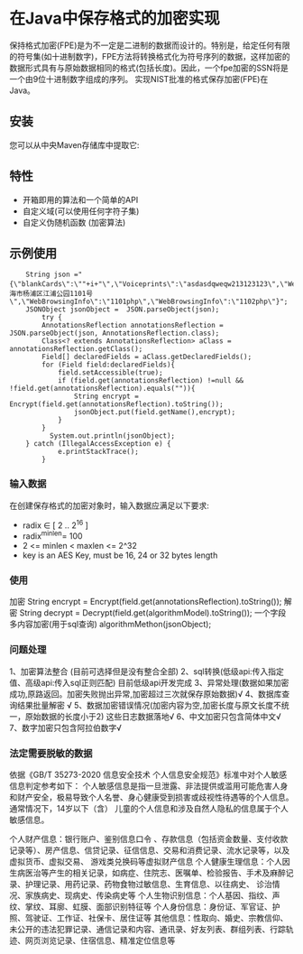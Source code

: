 # 在Java中保存格式的加密实现

保持格式加密(FPE)是为不一定是二进制的数据而设计的。特别是，给定任何有限的符号集(如十进制数字)，FPE方法将转换格式化为符号序列的数据，这样加密的数据形式具有与原始数据相同的格式(包括长度)。因此，一个fpe加密的SSN将是一个由9位十进制数字组成的序列。
实现NIST批准的格式保存加密(FPE)在Java。


## 安装

您可以从中央Maven存储库中提取它:



## 特性

* 开箱即用的算法和一个简单的API
* 自定义域(可以使用任何字符子集)
* 自定义伪随机函数 (加密算法)

## 示例使用
        String json ="{\"blankCards\":\""+i+"\",\"Voiceprints\":\"asdasdqweqw213123123\",\"WebBrowsingRecord\":\"上海市杨浦区江浦公园1101号\",\"WebBrowsingInfo\":\"1101php\",\"WebBrowsingInfo\":\"1102php\"}";
        JSONObject jsonObject =  JSON.parseObject(json);
            try {
            AnnotationsReflection annotationsReflection = JSON.parseObject(json, AnnotationsReflection.class);
            Class<? extends AnnotationsReflection> aClass = annotationsReflection.getClass();
            Field[] declaredFields = aClass.getDeclaredFields();
            for (Field field:declaredFields){
                field.setAccessible(true);
                if (field.get(annotationsReflection) !=null && !field.get(annotationsReflection).equals("")){
                    String encrypt = Encrypt(field.get(annotationsReflection).toString());
                    jsonObject.put(field.getName(),encrypt);
                }
            }
              System.out.println(jsonObject);
        } catch (IllegalAccessException e) {
                e.printStackTrace();
            }
### 输入数据

在创建保存格式的加密对象时，输入数据应满足以下要求:
- radix ∈ [ 2 .. 2<sup>16</sup> ]
- radix<sup>minlen</sup >= 100
- 2 <= minlen < maxlen <= 2^32
- key is an AES Key, must be 16, 24 or 32 bytes length


### 使用
加密
 String encrypt = Encrypt(field.get(annotationsReflection).toString());
解密
 String decrypt = Decrypt(field.get(algorithmModel).toString());
一个字段多内容加密(用于sql查询)
algorithmMethon(jsonObject);


### 问题处理
1、加密算法整合 (目前可选择但是没有整合全部)
2、sql转换(低级api:传入指定值、高级api:传入sql正则匹配) 目前低级api开发完成
3、异常处理(数据如果加密成功,原路返回。加密失败抛出异常,加密超过三次就保存原始数据)√
4、数据库查询结果批量解密 √
5、数据加密错误情况(加密内容为空,加密长度与原文长度不统一，原始数据的长度小于2) 这些日志数据落地√
6、中文加密只包含简体中文√
7、数字加密只包含阿拉伯数字√


### 法定需要脱敏的数据
依据《GB/T 35273-2020 信息安全技术 个人信息安全规范》标准中对个人敏感信息判定参考如下：
个人敏感信息是指一旦泄露、非法提供或滥用可能危害人身和财产安全，极易导致个人名誉、身心健康受到损害或歧视性待遇等的个人信息。通常情况下，14岁以下（含）
儿童的个人信息和涉及自然人隐私的信息属于个人敏感信息。

个人财产信息：银行账户、鉴别信息口令 、存款信息（包括资金数量、支付收款记录等）、房产信息、信贷记录、征信信息、交易和消费记录、流水记录等，以及虚拟货币、虚拟交易、
游戏类兑换码等虚拟财产信息
个人健康生理信息：个人因生病医治等产生的相关记录，如病症、住院志、医嘱单、检验报告、手术及麻醉记录、护理记录、用药记录、药物食物过敏信息、生育信息、以往病史、
诊治情况、家族病史、现病史、传染病史等
个人生物识别信息：个人基因、指纹、声纹、掌纹、耳廓、虹膜、面部识别特征等
个人身份信息：身份证、军官证、护照、驾驶证、工作证、社保卡、居住证等
其他信息：性取向、婚史、宗教信仰、未公开的违法犯罪记录、通信记录和内容、通讯录、好友列表、群组列表、行踪轨迹、网页浏览记录、住宿信息、精准定位信息等

